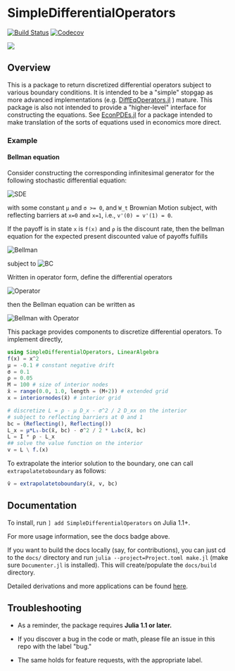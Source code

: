 # SimpleDifferentialOperators

[![Build Status](https://travis-ci.com/QuantEcon/SimpleDifferentialOperators.jl.svg?branch=master)](https://travis-ci.com/QuantEcon/SimpleDifferentialOperators.jl)
[![Codecov](https://codecov.io/gh/QuantEcon/SimpleDifferentialOperators.jl/branch/master/graph/badge.svg)](https://codecov.io/gh/QuantEcon/SimpleDifferentialOperators.jl)

[![](https://img.shields.io/badge/docs-stable-blue.svg)](https://QuantEcon.github.io/SimpleDifferentialOperators.jl/stable)


## Overview
This is a package to return discretized differential operators subject to various boundary conditions.  It is intended to be a "simple" stopgap as more advanced implementations (e.g. [DiffEqOperators.jl](https://github.com/JuliaDiffEq/DiffEqOperators.jl/) ) mature.  This package is also not intended to provide a "higher-level" interface for constructing the equations.  See [EconPDEs.jl](https://github.com/matthieugomez/EconPDEs.jl/) for a package intended to make translation of the sorts of equations used in economics more direct.

### Example
#### Bellman equation

Consider constructing the corresponding infinitesimal generator for the following stochastic differential equation:
<!-- d x_t = \mu d_t + \sigma d W_t -->
![SDE](https://quicklatex.com/cache3/ea/ql_cff23b548c368d3e69b54d42c1f626ea_l3.png)

with some constant `μ` and `σ >= 0`, and `W_t` Brownian Motion subject, with reflecting barriers at `x=0` and `x=1`, i.e., `v'(0) = v'(1) = 0`.

If the payoff is in state `x` is `f(x)` and `ρ` is the discount rate, then the bellman equation for the expected present discounted value of payoffs fulfills

![Bellman](https://quicklatex.com/cache3/c8/ql_924229b2e52b5323f8133279ce2e2ac8_l3.png)
<!--  \rho v(x) = f(x) + \partial_x v(x) + \frac{\sigma^2}{2}\partial_{xx}v(x) -->
<!-- \partial_x v(0) = 0,\, \partial_x v(1) = 0 -->
subject to ![BC](https://quicklatex.com/cache3/8e/ql_1183a672e909e5a76851d18016a9c68e_l3.png)



Written in operator form, define the differential operators
<!-- \mathcal{L} \equiv \rho - \mu \partial_x - \frac{\sigma^2}{2}\partial_{xx} -->

![Operator](https://quicklatex.com/cache3/bb/ql_b0c2d466a06eb9093cefcfe9bd14dcbb_l3.png)

then the Bellman equation can be written as

![Bellman with Operator](https://quicklatex.com/cache3/96/ql_1df64101bb60cb16eb8b0c759b0de496_l3.png)


This package provides components to discretize differential operators.  To implement directly,

```julia
using SimpleDifferentialOperators, LinearAlgebra
f(x) = x^2
μ = -0.1 # constant negative drift
σ = 0.1
ρ = 0.05
M = 100 # size of interior nodes
x̄ = range(0.0, 1.0, length = (M+2)) # extended grid
x = interiornodes(x̄) # interior grid

# discretize L = ρ - μ D_x - σ^2 / 2 D_xx on the interior
# subject to reflecting barriers at 0 and 1
bc = (Reflecting(), Reflecting())
L_x = μ*L₁₋bc(x̄, bc) - σ^2 / 2 * L₂bc(x̄, bc)
L = I * ρ - L_x
## solve the value function on the interior
v = L \ f.(x)
```

To extrapolate the interior solution to the boundary, one can call `extrapolatetoboundary` as follows:

```julia
v̄ = extrapolatetoboundary(x̄, v, bc) 
```

## Documentation

To install, run `] add SimpleDifferentialOperators` on Julia 1.1+.

For more usage information, see the docs badge above.

If you want to build the docs locally (say, for contributions), you can just cd to the `docs/` directory and run `julia --project=Project.toml make.jl` (make sure `Documenter.jl` is installed). This will create/populate the `docs/build` directory.

Detailed derivations and more applications can be found [here](https://github.com/QuantEcon/SimpleDifferentialOperators.jl/releases/download/dev/discretized-differential-operator-derivation.pdf).

## Troubleshooting

* As a reminder, the package requires **Julia 1.1 or later.**

* If you discover a bug in the code or math, please file an issue in this repo with the label "bug."

* The same holds for feature requests, with the appropriate label.

